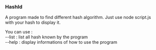 <h3>HashId</h3>

A program made to find different hash algorithm.
Just use node script.js with your hash to display it.

You can use : <br/>
--list : list all hash known by the program <br/>
--help : display informations of how to use the program
